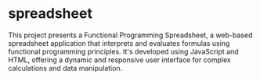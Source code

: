 # spreadsheet
 This project presents a Functional Programming Spreadsheet, a web-based spreadsheet application that interprets and evaluates formulas using functional programming principles. It's developed using JavaScript and HTML, offering a dynamic and responsive user interface for complex calculations and data manipulation.
